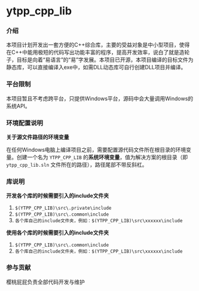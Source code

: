 # ytpp_cpp_lib

### 介绍
​	本项目计划开发出一套方便的C++综合库，主要的受益对象是中小型项目，使得在C++中能用极短的代码写出功能丰富的程序，提高开发效率，说白了就是造轮子，目标是向着“易语言”的“易”字发展。本项目已开源，本项目编译的目标文件为静态库，可以直接编译入exe中，如需DLL动态库可自行创建DLL项目并编译。

### 平台限制
​	本项目暂且不考虑跨平台，只提供Windows平台，源码中会大量调用Windows的系统API。

### 环境配置说明

 **关于源文件路径的环境变量** 

​	在任何Windows电脑上编译项目之前，需要配置源代码文件所在根目录的环境变量。创建一个名为 `YTPP_CPP_LIB` 的**系统环境变量**，值为解决方案的根目录（即 `ytpp_cpp_lib.sln` 文件所在的路径），路径尾部不带反斜杠。  



### 库说明

 **开发各个库的时候需要引入的include文件夹** 

1. `$(YTPP_CPP_LIB)\src\.private\include`
2. `$(YTPP_CPP_LIB)\src\.common\include`
3. `各个库自己的include文件夹，例如：$(YTPP_CPP_LIB)\src\xxxxxx\include`

 **使用各个库的时候需要引入的include文件夹** 

1. `$(YTPP_CPP_LIB)\src\.common\include`
2. `各个库自己的include文件夹，例如：$(YTPP_CPP_LIB)\src\xxxxxx\include`

### 参与贡献

樱桃屁屁负责全部代码开发与维护

